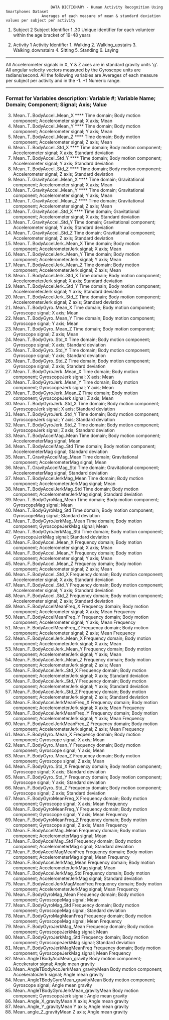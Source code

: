						DATA DICTIONARY - Human Activity Recognition Using Smartphones Dataset
					Averages of each measure of mean & standard deviation values per subject per activity





1.  Subject		2
	  Subject Identifier
		1..30  Unique identifier for each volunteer within the age bracket of 19-48 years

2.  Activity	1
	  Activity Identifier
		1. Walking
		2. Walking_upstairs
		3. Walking_downstairs
		4. Sitting
		5. Standing
		6. Laying


********************************************************************************************************************************************
All Accelerometer signals in X, Y & Z axes are in standard gravity units 'g'.
All angular velocity vectors measured by the Gyroscope units are radians/second.
All the following variables are Averages of each measure per subject per activity and in the -1..+1  Numeric  range.

********************************************************************************************************************************************

### Format for Variables description: Variable #; 	Variable Name; 	Domain;	Component;	Signal;	 Axis;  Value   

3.  Mean..T..BodyAccel..Mean_X	  	****		Time domain;  	   Body motion component;   Accelerometer signal;     	X axis;   Mean 
4.  Mean..T..BodyAccel..Mean_Y		****		Time domain;  	   Body motion component;   Accelerometer signal;     	Y axis;   Mean 
5.  Mean..T..BodyAccel..Mean_Z		****		Time domain;  	   Body motion component;   Accelerometer signal;     	Z axis;   Mean 
6.  Mean..T..BodyAccel..Std_X		****		Time domain;  	   Body motion component;   Accelerometer signal;     	X axis;   Standard deviation 
7.  Mean..T..BodyAccel..Std_Y		****		Time domain;  	   Body motion component;   Accelerometer signal;     	Y axis;   Standard deviation 
8.  Mean..T..BodyAccel..Std_Z	   	****	 	Time domain;  	   Body motion component;   Accelerometer signal;    	Z axis;   Standard deviation 
9.  Mean..T..GravityAccel..Mean_X   	****		Time domain;  	   Gravitational component; Accelerometer signal;     	X axis;   Mean 
10. Mean..T..GravityAccel..Mean_Y   	****		Time domain;  	   Gravitational component; Accelerometer signal;     	Y axis;   Mean 
11. Mean..T..GravityAccel..Mean_Z	****		Time domain;  	   Gravitational component; Accelerometer signal;     	Z axis;   Mean 
12. Mean..T..GravityAccel..Std_X	****		Time domain;  	   Gravitational component; Accelerometer signal;     	X axis;   Standard deviation 
13. Mean..T..GravityAccel..Std_Y	Time domain;  	   Gravitational component; Accelerometer signal;     	Y axis;   Standard deviation 
14. Mean..T..GravityAccel..Std_Z	Time domain;  	   Gravitational component; Accelerometer signal;     	Z axis;   Standard deviation 
15. Mean..T..BodyAccelJerk..Mean_X	Time domain;  	   Body motion component;   AccelerometerJerk signal; 	X axis;   Mean 
16. Mean..T..BodyAccelJerk..Mean_Y	Time domain;  	   Body motion component;   AccelerometerJerk signal; 	Y axis;   Mean 
17. Mean..T..BodyAccelJerk..Mean_Z	Time domain;  	   Body motion component;   AccelerometerJerk signal; 	Z axis;   Mean 
18. Mean..T..BodyAccelJerk..Std_X	Time domain;  	   Body motion component;   AccelerometerJerk signal; 	X axis;   Standard deviation 
19. Mean..T..BodyAccelJerk..Std_Y	Time domain;  	   Body motion component;   AccelerometerJerk signal; 	Y axis;   Standard deviation 
20. Mean..T..BodyAccelJerk..Std_Z	Time domain;  	   Body motion component;   AccelerometerJerk signal; 	Z axis;   Standard deviation 
21. Mean..T..BodyGyro..Mean_X		Time domain;  	   Body motion component;   Gyroscope signal;       	X axis;   Mean 
22. Mean..T..BodyGyro..Mean_Y		Time domain;  	   Body motion component;   Gyroscope signal;       	Y axis;   Mean 
23. Mean..T..BodyGyro..Mean_Z	        Time domain;  	   Body motion component;   Gyroscope signal;       	Z axis;   Mean 
24. Mean..T..BodyGyro..Std_X		Time domain;  	   Body motion component;   Gyroscope signal;       	X axis;   Standard deviation 
25. Mean..T..BodyGyro..Std_Y		Time domain;  	   Body motion component;   Gyroscope signal;       	Y axis;   Standard deviation 
26. Mean..T..BodyGyro..Std_Z		Time domain;  	   Body motion component;   Gyroscope signal;           Z axis;   Standard deviation 
27. Mean..T..BodyGyroJerk..Mean_X	Time domain;  	   Body motion component;   GyroscopeJerk signal;       X axis;   Mean 
28. Mean..T..BodyGyroJerk..Mean_Y	Time domain;  	   Body motion component;   GyroscopeJerk signal;   	Y axis;   Mean 
29. Mean..T..BodyGyroJerk..Mean_Z	Time domain;  	   Body motion component;   GyroscopeJerk signal;   	Z axis;   Mean 
30. Mean..T..BodyGyroJerk..Std_X	Time domain;  	   Body motion component;   GyroscopeJerk signal;   	X axis;   Standard deviation 
31. Mean..T..BodyGyroJerk..Std_Y	Time domain;  	   Body motion component;   GyroscopeJerk signal;       Y axis;   Standard deviation 
32. Mean..T..BodyGyroJerk..Std_Z	Time domain;  	   Body motion component;   GyroscopeJerk signal;   	Z axis;   Standard deviation 
33. Mean..T..BodyAccelMag..Mean		Time domain;  	   Body motion component;   AccelerometerMag signal; 	      	  Mean 
34. Mean..T..BodyAccelMag..Std		Time domain;  	   Body motion component;   AccelerometerMag signal; 	       	  Standard deviation 
35. Mean..T..GravityAccelMag_Mean	Time domain;  	   Gravitational component; AccelerometerMag signal;          	  Mean 
36. Mean..T..GravityAccelMag_Std	Time domain;  	   Gravitational component; AccelerometerMag signal;         	  Standard deviation 
37. Mean..T..BodyAccelJerkMag_Mean	Time domain;  	   Body motion component;   AccelerometerJerkMag signal;      	  Mean 
38. Mean..T..BodyAccelJerkMag_Std	Time domain;  	   Body motion component;   AccelerometerJerkMag signal;      	  Standard deviation 
39. Mean..T..BodyGyroMag_Mean		Time domain;       Body motion component;   GyroscopeMag signal;            	  Mean 
40. Mean..T..BodyGyroMag_Std		Time domain;  	   Body motion component;   GyroscopeMag signal;                  Standard deviation 
41. Mean..T..BodyGyroJerkMag_Mean	Time domain;  	   Body motion component;   GyroscopeJerkMag signal;              Mean 
42. Mean..T..BodyGyroJerkMag_Std	Time domain;       Body motion component;   GyroscopeJerkMag signal;   		  Standard deviation 
43. Mean..F..BodyAccel..Mean_X		Frequency domain;  Body motion component;   Accelerometer signal;         X axis;   Mean 
44. Mean..F..BodyAccel..Mean_Y		Frequency domain;  Body motion component;   Accelerometer signal;         Y axis;   Mean 
45. Mean..F..BodyAccel..Mean_Z		Frequency domain;  Body motion component;   Accelerometer signal;         Z axis;   Mean 
46. Mean..F..BodyAccel..Std_X		Frequency domain;  Body motion component;   Accelerometer signal;         X axis;   Standard deviation 
47. Mean..F..BodyAccel..Std_Y		Frequency domain;  Body motion component;   Accelerometer signal;         Y axis;   Standard deviation 
48. Mean..F..BodyAccel..Std_Z		Frequency domain;  Body motion component;   Accelerometer signal;         Z axis;   Standard deviation 
49. Mean..F..BodyAccelMeanFreq_X	Frequency domain;  Body motion component;   Accelerometer signal;         X axis;   Mean Frequency 
50. Mean..F..BodyAccelMeanFreq_Y	Frequency domain;  Body motion component;   Accelerometer signal;         Y axis;   Mean Frequency 
51. Mean..F..BodyAccelMeanFreq_Z	Frequency domain;  Body motion component;   Accelerometer signal;         Z axis;   Mean Frequency 
52. Mean..F..BodyAccelJerk..Mean_X	Frequency domain;  Body motion component;   AccelerometerJerk signal;     X axis;   Mean 
53. Mean..F..BodyAccelJerk..Mean_Y	Frequency domain;  Body motion component;   AccelerometerJerk signal;     Y axis;   Mean 
54. Mean..F..BodyAccelJerk..Mean_Z	Frequency domain;  Body motion component;   AccelerometerJerk signal;     Z axis;   Mean 
55. Mean..F..BodyAccelJerk..Std_X	Frequency domain;  Body motion component;   AccelerometerJerk signal;     X axis;   Standard deviation 
56. Mean..F..BodyAccelJerk..Std_Y	Frequency domain;  Body motion component;   AccelerometerJerk signal;     Y axis;   Standard deviation 
57. Mean..F..BodyAccelJerk..Std_Z	Frequency domain;  Body motion component;   AccelerometerJerk signal;     Z axis;   Standard deviation 
58. Mean..F..BodyAccelJerkMeanFreq_X	Frequency domain;  Body motion component;   AccelerometerJerk signal;     X axis;   Mean Frequency 
59. Mean..F..BodyAccelJerkMeanFreq_Y	Frequency domain;  Body motion component;   AccelerometerJerk signal;     Y axis;   Mean Frequency 
60. Mean..F..BodyAccelJerkMeanFreq_Z	Frequency domain;  Body motion component;   AccelerometerJerk signal;     Z axis;   Mean Frequency 
61. Mean..F..BodyGyro..Mean_X		Frequency domain;  Body motion component;   Gyroscope signal;     	X axis;   Mean 
62. Mean..F..BodyGyro..Mean_Y		Frequency domain;  Body motion component;   Gyroscope signal;     	Y axis;   Mean 
63. Mean..F..BodyGyro..Mean_Z		Frequency domain;  Body motion component;   Gyroscope signal;     	Z axis;   Mean 
64. Mean..F..BodyGyro..Std_X		Frequency domain;  Body motion component;   Gyroscope signal;     	X axis;   Standard deviation 
65. Mean..F..BodyGyro..Std_Y		Frequency domain;  Body motion component;   Gyroscope signal;     	Y axis;   Standard deviation 
66. Mean..F..BodyGyro..Std_Z		Frequency domain;  Body motion component;   Gyroscope signal;     	Z axis;   Standard deviation 
67. Mean..F..BodyGyroMeanFreq_X		Frequency domain;  Body motion component;   Gyroscope signal;     	X axis;   Mean Frequency 
68. Mean..F..BodyGyroMeanFreq_Y		Frequency domain;  Body motion component;   Gyroscope signal;     	Y axis;   Mean Frequency 
69. Mean..F..BodyGyroMeanFreq_Z		Frequency domain;  Body motion component;   Gyroscope signal;     	Z axis;   Mean Frequency 
70. Mean..F..BodyAccelMag..Mean		Frequency domain;  Body motion component;   AccelerometerMag signal;     		  Mean  
71. Mean..F..BodyAccelMag..Std		Frequency domain;  Body motion component;   AccelerometerMag signal;     		  Standard deviation  
72. Mean..F..BodyAccelMagMeanFreq	Frequency domain;  Body motion component;   AccelerometerMag signal;     		  Mean Frequency 	
73. Mean..F..BodyAccelJerkMag_Mean	Frequency domain;  Body motion component;   AccelerometerJerkMag signal;     	  Mean  
74. Mean..F..BodyAccelJerkMag_Std	Frequency domain;  Body motion component;   AccelerometerJerkMag signal;     	  Standard deviation  
75. Mean..F..BodyAccelJerkMagMeanFreq	Frequency domain;  Body motion component;   AccelerometerJerkMag signal;     	  Mean Frequency  
76. Mean..F..BodyGyroMag_Mean		Frequency domain;  Body motion component;   GyroscopeMag signal;     		  Mean  
77. Mean..F..BodyGyroMag_Std		Frequency domain;  Body motion component;   GyroscopeMag signal;     		  Standard deviation  
78. Mean..F..BodyGyroMagMeanFreq	Frequency domain;  Body motion component;   GyroscopeMag signal;     		  Mean Frequency 
79. Mean..F..BodyGyroJerkMag_Mean	Frequency domain;  Body motion component;   GyroscopeJerkMag signal;     	  Mean  
80. Mean..F..BodyGyroJerkMag_Std	Frequency domain;  Body motion component;   GyroscopeJerkMag signal;     	  Standard deviation  
81. Mean..F..BodyGyroJerkMagMeanFreq	Frequency domain;  Body motion component;   GyroscopeJerkMag signal;     	  Mean Frequency  
82. Mean..AngleTBodyAccMean_gravity			   Body motion component;   Accekerator signal;			  Angle mean gravity 
83. Mean..AngleTBodyAccJerkMean_gravityMean		   Body motion component;   AccekeratorJerk signal;		  Angle mean gravity 
84. Mean..AngleTBodyGyroMean_gravityMean		   Body motion component;   Gyroscope signal;			  Angle mean gravity 
85. Mean..AngleTBodyGyroJerkMean_gravityMean		   Body motion component;   GyroscopeJerk signal;		  Angle mean gravity 
86. Mean..Angle_X_gravityMean											X axis;   Angle mean gravity 
87. Mean..Angle_Y_gravityMean											Y axis;   Angle mean gravity  
88. Mean..angle_Z_gravityMean											Z axis;   Angle mean gravity 

		
		
		
		
		
		
		
 
